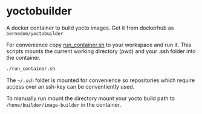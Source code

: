 # yoctobuilder
A docker container to build yocto images. Get it from dockerhub as `bernedom/yoctobuilder`

For convenience copy [run_container.sh](run_container.sh) to your workspace and run it. This scripts mounts the current working directory (pwd) and your .ssh folder into the container. 

```bash
./run_container.sh 
```

The `~/.ssh` folder is mounted for convenience so repositories which require access over an ssh-key can be conventiently used. 


To manually run mount the directory mount your yocto build path to `/home/builder/image-builder` in the container. 


